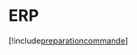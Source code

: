 # ERP

[!include[preparationcommande](erp.preparationcommande.autogen.md)]



























































